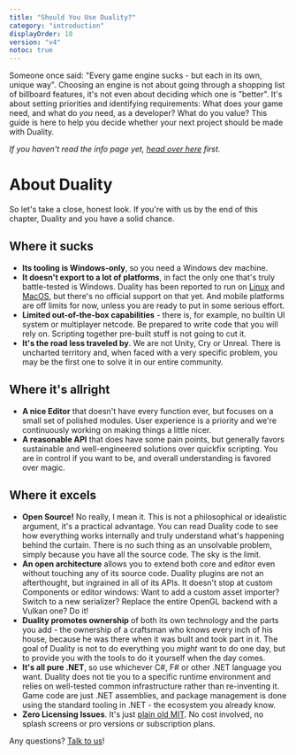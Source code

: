 ```yaml
---
title: "Should You Use Duality?"
category: "introduction"
displayOrder: 10
version: "v4"
notoc: true
---
```


Someone once said: "Every game engine sucks - but each in its own, unique way". Choosing an engine is not about going through a shopping list of billboard features, it's not even about deciding which one is "better". It's about setting priorities and identifying requirements: What does your game need, and what do _you_ need, as a developer? What do you value? This guide is here to help you decide whether your next project should be made with Duality.

_If you haven't read the info page yet, [head over here](https://adamslair.github.io/duality) first._

# About Duality

So let's take a close, honest look. If you're with us by the end of this chapter, Duality and you have a solid chance.

## Where it sucks

- **Its tooling is Windows-only**, so you need a Windows dev machine.
- **It doesn't export to a lot of platforms**, in fact the only one that's truly battle-tested is Windows. Duality has been reported to run on [Linux](https://github.com/AdamsLair/duality/issues/288) and [MacOS](https://github.com/AdamsLair/duality/issues/287), but there's no official support on that yet. And mobile platforms are off limits for now, unless you are ready to put in some serious effort.
- **Limited out-of-the-box capabilities** - there is, for example, no builtin UI system or multiplayer netcode. Be prepared to write code that you will rely on. Scripting together pre-built stuff is not going to cut it.
- **It's the road less traveled by**. We are not Unity, Cry or Unreal. There is uncharted territory and, when faced with a very specific problem, you may be the first one to solve it in our entire community.

## Where it's allright

- **A nice Editor** that doesn't have every function ever, but focuses on a small set of polished modules. User experience is a priority and we're continuously working on making things a little nicer.
- **A reasonable API** that does have some pain points, but generally favors sustainable and well-engineered solutions over quickfix scripting. You are in control if you want to be, and overall understanding is favored over magic.

## Where it excels

- **Open Source!** No really, I mean it. This is not a philosophical or idealistic argument, it's a practical advantage. You can read Duality code to see how everything works internally and truly understand what's happening behind the curtain. There is no such thing as an unsolvable problem, simply because you have all the source code. The sky is the limit.
- **An open architecture** allows you to extend both core and editor even without touching any of its source code. Duality plugins are not an afterthought, but ingrained in all of its APIs. It doesn't stop at custom Components or editor windows: Want to add a custom asset importer? Switch to a new serializer? Replace the entire OpenGL backend with a Vulkan one? Do it!
- **Duality promotes ownership** of both its own technology and the parts you add - the ownership of a craftsman who knows every inch of his house, because he was there when it was built and took part in it. The goal of Duality is not to do everything you _might_ want to do one day, but to provide you with the tools to do it yourself when the day comes.
- **It's all pure .NET**, so use whichever C#, F# or other .NET language you want. Duality does not tie you to a specific runtime environment and relies on well-tested common infrastructure rather than re-inventing it. Game code are just .NET assemblies, and package management is done using the standard tooling in .NET - the ecosystem you already know.
- **Zero Licensing Issues**. It's just [plain old MIT](https://tldrlegal.com/license/mit-license). No cost involved, no splash screens or pro versions or subscription plans. 

Any questions? [Talk to us](https://discord.gg/JZxzXrzXc6)!